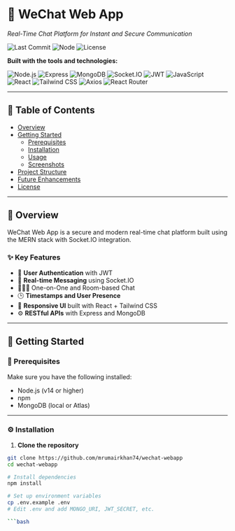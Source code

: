 # 💬 WeChat Web App

_Real-Time Chat Platform for Instant and Secure Communication_

![Last Commit](https://img.shields.io/github/last-commit/mrumairkhan74/wechat-webapp)
![Node](https://img.shields.io/badge/node-%3E%3D14.0.0-brightgreen)
![License](https://img.shields.io/github/license/mrumairkhan74/wechat-webapp)

**Built with the tools and technologies:**

![Node.js](https://img.shields.io/badge/Node.js-green?logo=node.js&style=for-the-badge)
![Express](https://img.shields.io/badge/Express-black?logo=express&style=for-the-badge)
![MongoDB](https://img.shields.io/badge/MongoDB-darkgreen?logo=mongodb&style=for-the-badge)
![Socket.IO](https://img.shields.io/badge/Socket.IO-white?logo=socket.io&style=for-the-badge)
![JWT](https://img.shields.io/badge/JWT-yellow?logo=jwt&style=for-the-badge)
![JavaScript](https://img.shields.io/badge/JavaScript-yellow?logo=javascript&style=for-the-badge)
![React](https://img.shields.io/badge/React-blue?logo=react&style=for-the-badge)
![Tailwind CSS](https://img.shields.io/badge/Tailwind-06B6D4?logo=tailwindcss&style=for-the-badge)
![Axios](https://img.shields.io/badge/Axios-blue?logo=axios&style=for-the-badge)
![React Router](https://img.shields.io/badge/React_Router-CA4245?logo=reactrouter&style=for-the-badge)

---

## 📑 Table of Contents

- [Overview](#overview)
- [Getting Started](#getting-started)
  - [Prerequisites](#prerequisites)
  - [Installation](#installation)
  - [Usage](#usage)
  - [Screenshots](#screenshots)
- [Project Structure](#project-structure)
- [Future Enhancements](#future-enhancements)
- [License](#license)

---

## 📌 Overview

WeChat Web App is a secure and modern real-time chat platform built using the MERN stack with Socket.IO integration.

### ✨ Key Features

- 🔐 **User Authentication** with JWT
- 💬 **Real-time Messaging** using Socket.IO
- 🧑‍🤝‍🧑 One-on-One and Room-based Chat
- 🕒 **Timestamps and User Presence**
- 🎨 **Responsive UI** built with React + Tailwind CSS
- ⚙️ **RESTful APIs** with Express and MongoDB

---

## 🚀 Getting Started

### 🧰 Prerequisites

Make sure you have the following installed:

- Node.js (v14 or higher)
- npm
- MongoDB (local or Atlas)

---

### ⚙️ Installation

1. **Clone the repository**

````bash
git clone https://github.com/mrumairkhan74/wechat-webapp
cd wechat-webapp

# Install dependencies
npm install

# Set up environment variables
cp .env.example .env
# Edit .env and add MONGO_URI, JWT_SECRET, etc.

```bash


